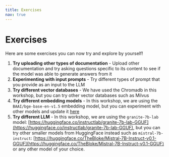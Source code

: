 ```yaml
---
title: Exercises
nav: true
---
```


# Exercises

Here are some exercises you can now try and explore by yourself!


1. **Try uploading other types of documentation** - Upload other documentation and try asking questions specific to its content to see if the model was able to generate answers from it
2. **Experimenting with input prompts** - Try different types of prompt that you provide as an input to the LLM
3. **Try different vector databases** - We have used the Chromadb in this workshop, but you can try other vector databases such as Milvus
4. **Try different embedding models** - In this workshop, we are using the `BAAI/bge-base-en-v1.5` embedding model, but you can experiment with other models and update it [here](https://github.com/containers/ai-lab-recipes/blob/main/recipes/natural_language_processing/rag/app/rag_app.py#L17C48-L17C69)
5. **Try different LLM** - In this workshop, we are using the `granite-7b-lab` model: [https://huggingface.co/instructlab/granite-7b-lab-GGUF](https://huggingface.co/instructlab/granite-7b-lab-GGUF), but you can try other smaller models from HuggingFace instead such as `mistral-7b-instruct`: [https://huggingface.co/TheBloke/Mistral-7B-Instruct-v0.1-GGUF](https://huggingface.co/TheBloke/Mistral-7B-Instruct-v0.1-GGUF) or any other model of your choice.
